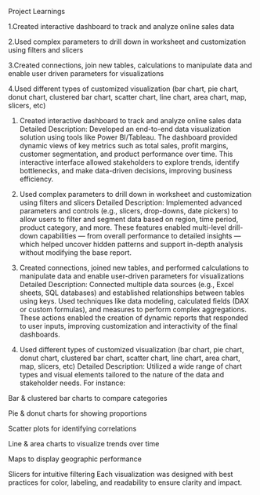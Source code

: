 Project Learnings

1.Created interactive dashboard to track and analyze online sales data

2.Used complex parameters to drill down in worksheet and customization using filters and slicers

3.Created connections, join new tables, calculations to manipulate data and enable user driven parameters for visualizations

4.Used different types of customized visualization (bar chart, pie chart, donut chart, clustered bar chart, scatter chart, line chart, area chart, map, slicers, etc)



1. Created interactive dashboard to track and analyze online sales data
Detailed Description:
Developed an end-to-end data visualization solution using tools like Power BI/Tableau. The dashboard provided dynamic views of key metrics such as total sales, profit margins, customer segmentation, and product performance over time. This interactive interface allowed stakeholders to explore trends, identify bottlenecks, and make data-driven decisions, improving business efficiency.

2. Used complex parameters to drill down in worksheet and customization using filters and slicers
Detailed Description:
Implemented advanced parameters and controls (e.g., slicers, drop-downs, date pickers) to allow users to filter and segment data based on region, time period, product category, and more. These features enabled multi-level drill-down capabilities — from overall performance to detailed insights — which helped uncover hidden patterns and support in-depth analysis without modifying the base report.

3. Created connections, joined new tables, and performed calculations to manipulate data and enable user-driven parameters for visualizations
Detailed Description:
Connected multiple data sources (e.g., Excel sheets, SQL databases) and established relationships between tables using keys. Used techniques like data modeling, calculated fields (DAX or custom formulas), and measures to perform complex aggregations. These actions enabled the creation of dynamic reports that responded to user inputs, improving customization and interactivity of the final dashboards.

4. Used different types of customized visualization (bar chart, pie chart, donut chart, clustered bar chart, scatter chart, line chart, area chart, map, slicers, etc)
Detailed Description:
Utilized a wide range of chart types and visual elements tailored to the nature of the data and stakeholder needs. For instance:

Bar & clustered bar charts to compare categories

Pie & donut charts for showing proportions

Scatter plots for identifying correlations

Line & area charts to visualize trends over time

Maps to display geographic performance

Slicers for intuitive filtering
Each visualization was designed with best practices for color, labeling, and readability to ensure clarity and impact.
